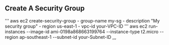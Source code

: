 ## Create A Security Group
'''
aws ec2 create-security-group - group-name my-sg - description "My security group" - region us-east-1 - vpc-id your-VPC-ID
'''
aws ec2 run-instances --image-id ami-0198a868663199764 --instance-type t2.micro --region ap-southeast-1 --subnet-id your-Subnet-ID
,,,
